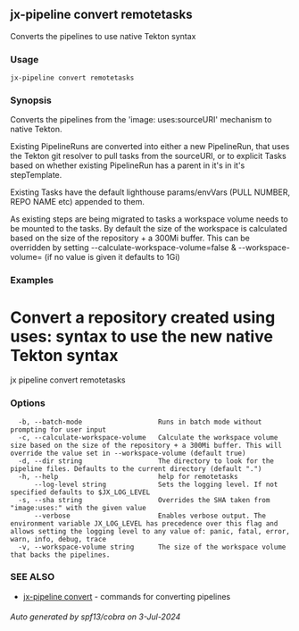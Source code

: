 ## jx-pipeline convert remotetasks

Converts the pipelines to use native Tekton syntax

### Usage

```
jx-pipeline convert remotetasks
```

### Synopsis

Converts the pipelines from the 'image: uses:sourceURI' mechanism to native Tekton. 

Existing PipelineRuns are converted into either a new PipelineRun, that uses the Tekton git resolver to pull tasks from the sourceURI, or to explicit Tasks based on whether existing PipelineRun has a parent in it's in it's stepTemplate. 

Existing Tasks have the default lighthouse params/envVars (PULL NUMBER, REPO NAME etc) appended to them. 

As existing steps are being migrated to tasks a workspace volume needs to be mounted to the tasks. By default the size of the workspace is calculated based on the size of the repository + a 300Mi buffer. This can be overridden by setting --calculate-workspace-volume=false & --workspace-volume= <size>(if no value is given it defaults to 1Gi)

### Examples

  # Convert a repository created using uses: syntax to use the new native Tekton syntax
  jx pipeline convert remotetasks

### Options

```
  -b, --batch-mode                   Runs in batch mode without prompting for user input
  -c, --calculate-workspace-volume   Calculate the workspace volume size based on the size of the repository + a 300Mi buffer. This will override the value set in --workspace-volume (default true)
  -d, --dir string                   The directory to look for the pipeline files. Defaults to the current directory (default ".")
  -h, --help                         help for remotetasks
      --log-level string             Sets the logging level. If not specified defaults to $JX_LOG_LEVEL
  -s, --sha string                   Overrides the SHA taken from "image:uses:" with the given value
      --verbose                      Enables verbose output. The environment variable JX_LOG_LEVEL has precedence over this flag and allows setting the logging level to any value of: panic, fatal, error, warn, info, debug, trace
  -v, --workspace-volume string      The size of the workspace volume that backs the pipelines.
```

### SEE ALSO

* [jx-pipeline convert](jx-pipeline_convert.md)	 - commands for converting pipelines

###### Auto generated by spf13/cobra on 3-Jul-2024
